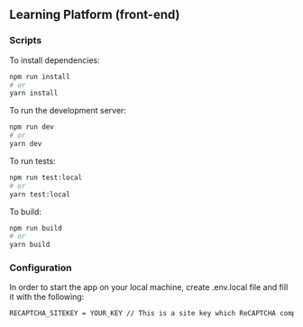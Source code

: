 ## Learning Platform (front-end)

### Scripts

To install dependencies:

```bash
npm run install
# or
yarn install
```

To run the development server:

```bash
npm run dev
# or
yarn dev
```

To run tests:

```bash
npm run test:local
# or
yarn test:local
```

To build:

```bash
npm run build
# or
yarn build
```

### Configuration
In order to start the app on your local machine, create .env.local file and fill it with the following:

```bash
RECAPTCHA_SITEKEY = YOUR_KEY // This is a site key which ReCAPTCHA component will use.
```